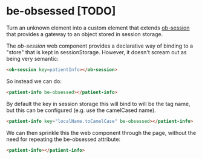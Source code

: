# be-obsessed [TODO]

Turn an unknown element into a custom element that extends [ob-session](https://github.com/bahrus/ob-session) that provides a gateway to an object stored in session storage.

The *ob-session* web component provides a declarative way of binding to a "store" that is kept in sessionStorage.  However, it doesn't scream out as being very semantic:

```html
<ob-session key=patientInfo></ob-session>
```

So instead we can do:

```html
<patient-info be-obsessed></patient-info>
```

By default the key in session storage this will bind to will be  the tag name, but this can be configured (e.g. use the camelCased name).

```html
<patient-info key="localName.toCamelCase" be-obsessed></patient-info>
```


We can then sprinkle this the web component through the page, without the need for repeating the be-obsessed attribute:

```html
<patient-info></patient-info>
```

